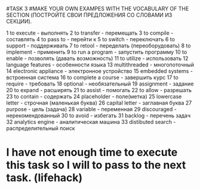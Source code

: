#TASK 3
#MAKE YOUR OWN EXAMPES WITH THE VOCABULARY OF THE SECTION (ПОСТРОЙТЕ СВОИ ПРЕДЛОЖЕНИЯ СО СЛОВАМИ ИЗ СЕКЦИИ). 

1 to execute - выполнять 
2 to transfer - перемещать 
3 to compile - составлять 
4 to pass to - перейти к 
5 to switch - переключать 
6 to support - поддерживать 
7 to retool - переделать (переоборудовать) 
8 to implement - применить 
9 to run a program - запустить программу 
10 to enable - позволять (давать возможность) 
11 to utilize - использовать 
12 language features - особенности языка 
13 multithreaded - многопоточный 
14 electronic appliance - электронное устройство 
15 embedded systems - встроенная система 
16 to complete a course - завершить курс 
17 to require - требовать 
18 optional - необязательный 
19 assignment - задание 
20 to expand - расширять 
21 to assist - помогать 
22 to allow - разрешать 
23 to contain - содержать 
24 placeholder - поле(метка) 
25 lowercase letter - строчная (маленькая буква) 
26 capital letter - заглавная буква 
27 purpose - цель (задача) 
28 variable - переменная 
29 discouraged - нерекомендованный 
30 to avoid - избегать 
31 backlog - перечень задач 
32 analytics engine - аналитическая машина 
33 distibuted search - распределительный поиск

# I have not enough time to execute this task so I will to pass to the next task. (lifehack)
